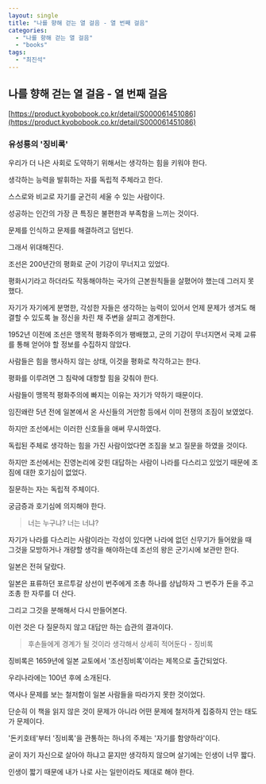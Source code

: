 ```yaml
---
layout: single
title: "나를 향해 걷는 열 걸음 - 열 번째 걸음"
categories:
  - "나를 향해 걷는 열 걸음"
  - "books"
tags:
  - "최진석"
---
```


## 나를 향해 걷는 열 걸음 - 열 번째 걸음

[https://product.kyobobook.co.kr/detail/S000061451086](https://product.kyobobook.co.kr/detail/S000061451086)

### 유성룡의 '징비록'

우리가 더 나은 사회로 도약하기 위해서는 생각하는 힘을 키워야 한다.

생각하는 능력을 발휘하는 자를 독립적 주체라고 한다.

스스로와 비교로 자기를 굳건히 세울 수 있는 사람이다.

성공하는 인간의 가장 큰 특징은 불편한과 부족함을 느끼는 것이다.

문제를 인식하고 문제를 해결하려고 덤빈다.

그래서 위대해진다.

조선은 200년간의 평화로 군이 기강이 무너지고 있었다.

평화시기라고 하더라도 작동해야하는 국가의 근본원칙들을 살폈어야 했는데 그러지 못했다.

자기가 자기에게 분명한, 각성한 자들은 생각하는 능력이 있어서 언제 문제가 생겨도 해결할 수 있도록 늘 정신을 차린 채 주변을 살피고 경계한다.

1952년 이전에 조선은 맹목적 평화주의가 팽배했고, 군의 기강이 무너지면서 국제 교류를 통해 얻어야 할 정보를 수집하지 않았다.

사람들은 힘을 행사하지 않는 상태, 이것을 평화로 착각하고는 한다.

평화를 이루려면 그 침략에 대항할 힘을 갖춰야 한다.

사람들이 맹목적 평화주의에 빠지는 이유는 자기가 약하기 때문이다.

임진왜란 5년 전에 일본에서 온 사신들의 거만함 등에서 이미 전쟁의 조짐이 보였었다.

하지만 조선에서는 이러한 신호들을 애써 무시하였다.

독립된 주체로 생각하는 힘을 가진 사람이었다면 조짐을 보고 질문을 하였을 것이다.

하지만 조선에서는 진영논리에 갖힌 대답하는 사람이 나라를 다스리고 있었기 때문에 조짐에 대한 호기심이 없었다.

질문하는 자는 독립적 주체이다.

궁금증과 호기심에 의지해야 한다.

> 너는 누구냐? 너는 너냐?

자기가 나라를 다스리는 사람이라는 각성이 있다면 나라에 없던 신무기가 들어왔을 때 그것을 모방하거나 개량할 생각을 해야하는데 조선의 왕은 군기시에 보관만 한다.

일본은 전혀 달랐다.

일본은 표류하던 포르투갈 상선이 번주에게 조총 하나를 상납하자 그 번주가 돈을 주고 조총 한 자루를 더 산다.

그리고 그것을 분해해서 다시 만들어본다.

이런 것은 다 질문하지 않고 대답만 하는 습관의 결과이다.

> 후손들에게 경계가 될 것이라 생각해서 상세히 적어둔다 - 징비록

징비록은 1659년에 일본 교토에서 '조선징비록'이라는 제목으로 출간되었다.

우리나라에는 100년 후에 소개된다.

역사나 문제를 보는 철저함이 일본 사람들을 따라가지 못한 것이었다.

단순히 이 책을 읽지 않은 것이 문제가 아니라 어떤 문제에 철저하게 집중하지 안는 태도가 문제이다.

'돈키호테'부터 '징비록'을 관통하는 하나의 주제는 '자기를 함양하라'이다.

굳이 자기 자신으로 살아야 하냐고 묻지만 생각하지 않으며 살기에는 인생이 너무 짧다.

인생이 짧기 때문에 내가 나로 사는 일만이라도 제대로 해야 한다.
